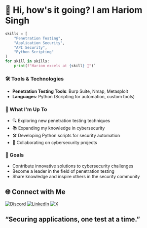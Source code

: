 # 👋 Hi, how's it going? I am Hariom Singh

```python
skills = [
    "Penetration Testing",
    "Application Security",
    "API Security",
    "Python Scripting"
]
for skill in skills:
    print(f"Hariom excels at {skill} 🚀")`
```
### 🛠️ Tools & Technologies

-   **Penetration Testing Tools**: Burp Suite, Nmap, Metasploit
-   **Languages**: Python (Scripting for automation, custom tools)

### 🚀 What I'm Up To

-   🔍 Exploring new penetration testing techniques
-   📚 Expanding my knowledge in cybersecurity
-   🛠️ Developing Python scripts for security automation
-   🤝 Collaborating on cybersecurity projects

### 🎯 Goals

-   Contribute innovative solutions to cybersecurity challenges
-   Become a leader in the field of penetration testing
-   Share knowledge and inspire others in the security community

## 🌐 Connect with Me

[![Discord](https://img.shields.io/badge/Discord-%237289DA.svg?logo=discord&logoColor=white)](https://discord.gg/n2bcQwTJ) [![LinkedIn](https://img.shields.io/badge/LinkedIn-%230077B5.svg?logo=linkedin&logoColor=white)](https://www.linkedin.com/in/hari0msingh) [![X](https://img.shields.io/badge/X-black.svg?logo=X&logoColor=white)](https://x.com/Hari0mSingh22)

## “Securing applications, one test at a time.”

